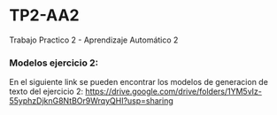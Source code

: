# TP2-AA2
Trabajo Practico 2 - Aprendizaje Automático 2

### Modelos ejercicio 2: 
En el siguiente link se pueden encontrar los modelos de generacion de texto del ejercicio 2: https://drive.google.com/drive/folders/1YM5vIz-55yphzDjknG8NtBOr9WrqyQHI?usp=sharing
